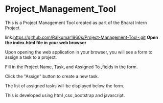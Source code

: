 # Project_Management_Tool
This is a Project Management Tool created as part of the Bharat Intern Project.

link:https://github.com/Rajkumar1960s/Project-Management-Tool-.git
**Open the index.html file in your web browser**

Upon opening the web application in your browser, you will see a form to assign a task to a project.

Fill in the Project Name, Task, and Assigned To ,fields in the form.

Click the "Assign" button to create a new task.

The list of assigned tasks will be displayed below the form.

This is developed using html ,css ,bootstrap and javascript.
